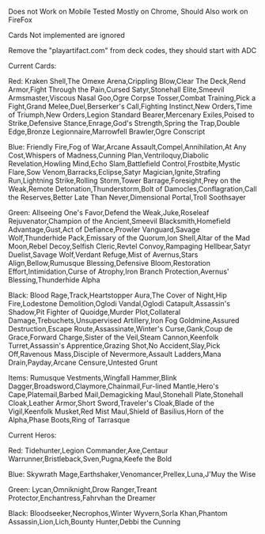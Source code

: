 Does not Work on Mobile
Tested Mostly on Chrome, Should Also work on FireFox

Cards Not implemented are ignored

Remove the "playartifact.com" from deck codes, they should start with ADC


Current Cards:

Red: Kraken Shell,The Omexe Arena,Crippling Blow,Clear The Deck,Rend Armor,Fight Through the Pain,Cursed Satyr,Stonehall Elite,Smeevil Armsmaster,Viscous Nasal Goo,Ogre Corpse Tosser,Combat Training,Pick a Fight,Grand Melee,Duel,Berserker's Call,Fighting Instinct,New Orders,Time of Triumph,New Orders,Legion Standard Bearer,Mercenary Exiles,Poised to Strike,Defensive Stance,Enrage,God's Strength,Spring the Trap,Double Edge,Bronze Legionnaire,Marrowfell Brawler,Ogre Conscript


Blue: Friendly Fire,Fog of War,Arcane Assault,Compel,Annihilation,At Any Cost,Whispers of Madness,Cunning Plan,Ventriloquy,Diabolic Revelation,Howling Mind,Echo Slam,Battlefield Control,Frostbite,Mystic Flare,Sow Venom,Barracks,Eclipse,Satyr Magician,Ignite,Strafing Run,Lightning Strike,Rolling Storm,Tower Barrage,Foresight,Prey on the Weak,Remote Detonation,Thunderstorm,Bolt of Damocles,Conflagration,Call the Reserves,Better Late Than Never,Dimensional Portal,Troll Soothsayer


Green: Allseeing One's Favor,Defend the Weak,Juke,Roseleaf Rejuvenator,Champion of the Ancient,Smeevil Blacksmith,Homefield Advantage,Gust,Act of Defiance,Prowler Vanguard,Savage Wolf,Thunderhide Pack,Emissary of the Quorum,Ion Shell,Altar of the Mad Moon,Rebel Decoy,Selfish Cleric,Revtel Convoy,Rampaging Hellbear,Satyr Duelist,Savage Wolf,Verdant Refuge,Mist of Avernus,Stars Align,Bellow,Rumusque Blessing,Defensive Bloom,Restoration Effort,Intimidation,Curse of Atrophy,Iron Branch Protection,Avernus' Blessing,Thunderhide Alpha


Black: Blood Rage,Track,Heartstopper Aura,The Cover of Night,Hip Fire,Lodestone Demolition,Oglodi Vandal,Oglodi Catapult,Assassin's Shadow,Pit Fighter of Quoidge,Murder Plot,Collateral Damage,Trebuchets,Unsupervised Artillery,Iron Fog Goldmine,Assured Destruction,Escape Route,Assassinate,Winter's Curse,Gank,Coup de Grace,Forward Charge,Sister of the Veil,Steam Cannon,Keenfolk Turret,Assassin's Apprentice,Grazing Shot,No Accident,Slay,Pick Off,Ravenous Mass,Disciple of Nevermore,Assault Ladders,Mana Drain,Payday,Arcane Censure,Untested Grunt


Items: Rumusque Vestments,Wingfall Hammer,Blink Dagger,Broadsword,Claymore,Chainmail,Fur-lined Mantle,Hero's Cape,Platemail,Barbed Mail,Demagicking Maul,Stonehall Plate,Stonehall Cloak,Leather Armor,Short Sword,Traveler's Cloak,Blade of the Vigil,Keenfolk Musket,Red Mist Maul,Shield of Basilius,Horn of the Alpha,Phase Boots,Ring of Tarrasque


Current Heros:

Red: Tidehunter,Legion Commander,Axe,Centaur Warrunner,Bristleback,Sven,Pugna,Keefe the Bold

Blue: Skywrath Mage,Earthshaker,Venomancer,Prellex,Luna,J'Muy the Wise

Green: Lycan,Omniknight,Drow Ranger,Treant Protector,Enchantress,Fahrvhan the Dreamer

Black: Bloodseeker,Necrophos,Winter Wyvern,Sorla Khan,Phantom Assassin,Lion,Lich,Bounty Hunter,Debbi the Cunning
